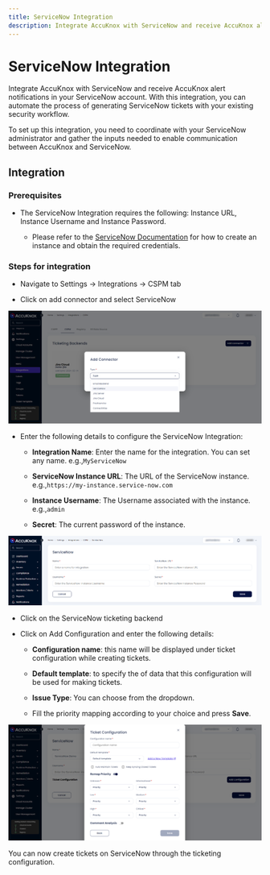 ```yaml
---
title: ServiceNow Integration
description: Integrate AccuKnox with ServiceNow and receive AccuKnox alert notifications in your ServiceNow account. With this integration, you can automate the process of generating ServiceNow tickets with your existing security workflow.
---
```


# ServiceNow Integration

Integrate AccuKnox with ServiceNow and receive AccuKnox alert notifications in your ServiceNow account. With this integration, you can automate the process of generating ServiceNow tickets with your existing security workflow.

To set up this integration, you need to coordinate with your ServiceNow administrator and gather the inputs needed to enable communication between AccuKnox and ServiceNow.

## Integration

### Prerequisites

- The ServiceNow Integration requires the following: Instance URL, Instance Username and Instance Password.

    - Please refer to the <a href="https://developer.servicenow.com/dev.do#!/learn/learning-plans/utah/new_to_servicenow/app_store_learnv2_buildmyfirstapp_utah_personal_developer_instances" target="_blank">ServiceNow Documentation</a> for how to create an instance and obtain the required credentials.

### Steps for integration

- Navigate to Settings → Integrations → CSPM tab

- Click on add connector and select ServiceNow

![](images/servicenow/service-now-0.png)

- Enter the following details to configure the ServiceNow Integration:

    - **Integration Name**: Enter the name for the integration. You can set any name. e.g.,```MyServiceNow```

    - **ServiceNow Instance URL**: The URL of the ServiceNow instance. e.g.,```https://my-instance.service-now.com```

    - **Instance Username**: The Username associated with the instance. e.g.,```admin```

    - **Secret**: The current password of the instance.

![](images/servicenow/service-now-1.png)

- Click on the ServiceNow ticketing backend

- Click on Add Configuration and enter the following details:

    - **Configuration name**: this name will be displayed under ticket configuration while creating tickets.

    - **Default template**: to specify the of data that this configuration will be used for making tickets.

    - **Issue Type**: You can choose from the dropdown.

    - Fill the priority mapping according to your choice and press **Save**.

![](images/servicenow/service-now-3.png)

You can now create tickets on ServiceNow through the ticketing configuration.
